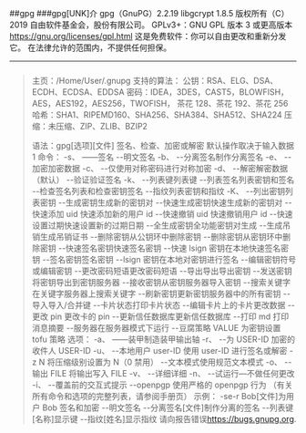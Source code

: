 ##gpg
###gpg[UNK]介
gpg（GnuPG）2.2.19
libgcrypt 1.8.5
版权所有（C）2019 自由软件基金会，股份有限公司。
GPLv3+：GNU GPL 版本 3 或更高版本<https://gnu.org/licenses/gpl.html>
这是免费软件：你可以自由更改和重新分发它。
在法律允许的范围内，不提供任何担保。

---

###

> 主页：/Home/User/.gnupg
> 支持的算法：
> 公钥：RSA、ELG、DSA、ECDH、ECDSA、EDDSA
> 密码：IDEA，3DES，CAST5，BLOWFISH，AES，AES192，AES256，TWOFISH，
> 茶花 128、茶花 192、茶花 256
> 哈希：SHA1、RIPEMD160、SHA256、SHA384、SHA512、SHA224
> 压缩：未压缩、ZIP、ZLIB、BZIP2
>
> 语法：gpg[选项][文件]
> 签名、检查、加密或解密
> 默认操作取决于输入数据
> 1
> 命令：
> -s、 ——签名
> --明文签名
> -b、 --分离签名制作分离签名
> -e、 --加密加密数据
> -c、 --仅使用对称密码进行对称加密
> -d、 --解密解密数据（默认）
> --验证验证签名
> -k、 --列表键列表键
> --列表签名列表密钥和签名
> --检查签名列表和检查密钥签名
> --指纹列表密钥和指纹
> -K、 --列出密钥列表密钥
> --生成密钥生成新的密钥对
> --快速生成密钥快速生成新的密钥对
> --快速添加 uid 快速添加新的用户 id
> --快速撤销 uid 快速撤销用户 id
> --快速设置过期快速设置新的过期日期
> --全生成密钥全功能密钥对生成
> --生成吊销生成吊销证书
> --删除密钥从公钥环中删除密钥
> --删除密钥从密钥环中删除密钥
> --快速签名密钥快速签名密钥
> --快速 lsign 密钥在本地快速签名密钥
> --签名密钥签名密钥
> --lsign 密钥在本地对密钥进行签名
> --编辑密钥符号或编辑密钥
> --更改密码短语更改密码短语
> --导出导出导出密钥
> --发送密钥将密钥导出到密钥服务器
> --接收密钥从密钥服务器导入密钥
> --搜索关键字在关键字服务器上搜索关键字
> --刷新密钥更新密钥服务器中的所有密钥
> --导入导入/合并键
> --卡片状态打印卡片状态
> --编辑卡片上的卡片更改数据
> --更改 pin 更改卡的 pin
> --更新信任数据库更新信任数据库
> --打印 md 打印消息摘要
> --服务器在服务器模式下运行
> --豆腐策略 VALUE 为密钥设置 tofu 策略
> 选项：
> -a、 ——装甲制造装甲输出轴
> -r、 --为 USER-ID 加密的收件人 USER-ID
> -u、 --本地用户 user-ID 使用 user-ID 进行签名或解密
> -z N 将压缩级别设置为 N（0 禁用）
> --文本模式使用规范文本模式
> -o、 --输出 FILE 将输出写入 FILE
> -v、 --详细详细
> -n、 --试运行—不做任何更改
> -i、 --覆盖前的交互式提示
> --openpgp 使用严格的 openpgp 行为
> （有关所有命令和选项的完整列表，请参阅手册页）
> 示例：
> -se-r Bob[文件]为用户 Bob 签名和加密
> --明文签名
> --分离签名[文件]制作分离的签名
> --列表键[名称]显示键
> --指纹[姓名]显示指纹
> 请向报告错误<https://bugs.gnupg.org>.

